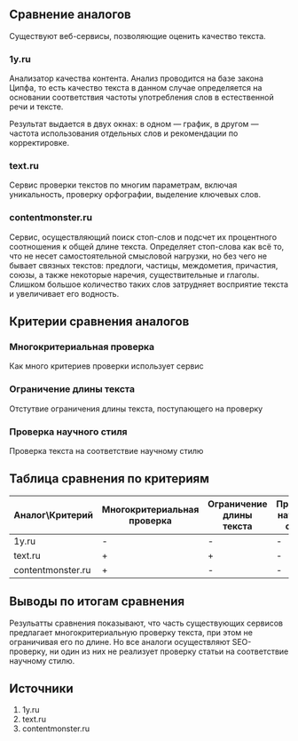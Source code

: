 ﻿## Сравнение аналогов

Существуют веб-сервисы, позволяющие оценить качество текста.

### 1y.ru

Анализатор качества контента. Анализ проводится на базе закона Ципфа, то есть качество текста в данном случае определяется на основании соответствия частоты употребления слов в естественной речи и тексте.

Результат выдается в двух окнах: в одном — график, в другом — частота использования отдельных слов и рекомендации по корректировке.

### text.ru

Сервис проверки текстов по многим параметрам, включая уникальность, проверку орфографии, выделение ключевых слов.

### contentmonster.ru

Сервис, осуществляющий поиск стоп-слов и подсчет их процентного соотношения к общей длине текста. Определяет стоп-слова как всё то, что не несет самостоятельной смысловой нагрузки, но без чего не бывает связных текстов: предлоги, частицы, междометия, причастия, союзы, а также некоторые наречия, существительные и глаголы. Слишком большое количество таких слов затрудняет восприятие текста и увеличивает его водность.

## Критерии сравнения аналогов

### Многокритериальная проверка

Как много критериев проверки использует сервис

### Ограничение длины текста

Отстутвие ограничения длины текста, поступающего на проверку

### Проверка научного стиля

Проверка текста на соответствие научному стилю

## Таблица сравнения по критериям

Аналог\Критерий|Многокритериальная проверка|Ограничение длины текста|Проверка научного стиля
-|-|-|-
1y.ru|-|-|-
text.ru|+|+|-
contentmonster.ru|+|-|-

## Выводы по итогам сравнения

Резульатты сравнения показывают, что часть существующих сервисов предлагает многокритериальную проверку текста, при этом не ограничивая его по длине. Но все аналоги осуществляют SEO-проверку, ни один из них не реализует проверку статьи на соответствие научному стилю.

## Источники

1. 1y.ru
2. text.ru
3. contentmonster.ru